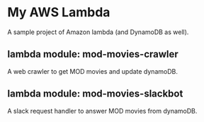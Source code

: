 # My AWS Lambda
A sample project of Amazon lambda (and DynamoDB as well).

## lambda module: mod-movies-crawler
A web crawler to get MOD movies and update dynamoDB.

## lambda module: mod-movies-slackbot
A slack request handler to answer MOD movies from dynamoDB.


